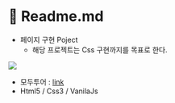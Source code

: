 # :page_facing_up: Readme.md

- 페이지 구현 Poject
  - 해당 프로젝트는 Css 구현까지를 목표로 한다. 

![](https://cloudfront-ap-northeast-1.images.arcpublishing.com/chosunbiz/HAER2ZTJ7VFUROA3YKULJP2RIE.jpg)

- 모두투어 : [link](https://www.modetour.com/)
- Html5 / Css3 / VanilaJs

